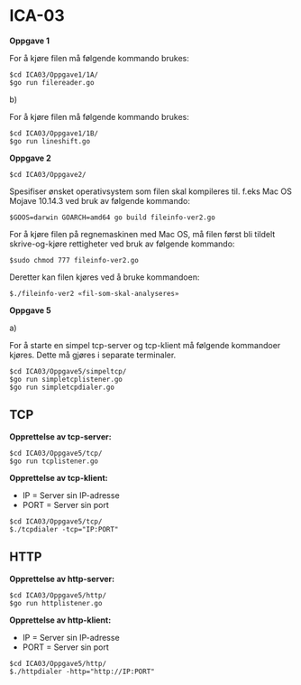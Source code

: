 # ICA-03

**Oppgave 1**

For å kjøre filen må følgende kommando brukes:
```
$cd ICA03/Oppgave1/1A/
$go run filereader.go
```

b)

For å kjøre filen må følgende kommando brukes:
```
$cd ICA03/Oppgave1/1B/
$go run lineshift.go
```

**Oppgave 2**
```
$cd ICA03/Oppgave2/
```
Spesifiser ønsket operativsystem som
filen skal kompileres til. f.eks Mac OS Mojave 10.14.3 ved bruk av følgende kommando:

```
$GOOS=darwin GOARCH=amd64 go build fileinfo-ver2.go
```
For å kjøre filen på regnemaskinen med Mac OS, må filen først bli tildelt skrive-og-kjøre rettigheter ved bruk av følgende kommando:

```
$sudo chmod 777 fileinfo-ver2.go
```

Deretter kan filen kjøres ved å bruke kommandoen:

```
$./fileinfo-ver2 «fil-som-skal-analyseres»
```

**Oppgave 5**

a)

For å starte en simpel tcp-server og tcp-klient må følgende kommandoer kjøres. Dette må gjøres i separate terminaler.

```
$cd ICA03/Oppgave5/simpeltcp/
$go run simpletcplistener.go
$go run simpletcpdialer.go
```

## TCP

**Opprettelse av tcp-server:**
```
$cd ICA03/Oppgave5/tcp/
$go run tcplistener.go
```
**Opprettelse av tcp-klient:**
- IP = Server sin IP-adresse
- PORT = Server sin port
```
$cd ICA03/Oppgave5/tcp/
$./tcpdialer -tcp="IP:PORT"
```

## HTTP

**Opprettelse av http-server:**
```
$cd ICA03/Oppgave5/http/
$go run httplistener.go
```

**Opprettelse av http-klient:**
- IP = Server sin IP-adresse
- PORT = Server sin port
```
$cd ICA03/Oppgave5/http/
$./httpdialer -http="http://IP:PORT"
```
